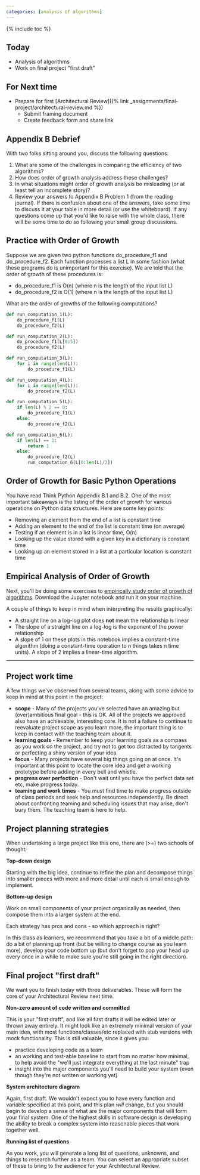 ```yaml
---
categories: [analysis of algorithms]
---
```


{% include toc %}

## Today
* Analysis of algorithms
* Work on final project "first draft"

## For Next time
* Prepare for first [Architectural Review]({% link _assignments/final-project/architectural-review.md %})
  * Submit framing document
  * Create feedback form and share link

## Appendix B Debrief
With two folks sitting around you, discuss the following questions:
1. What are some of the challenges in comparing the efficiency of two algorithms?
2. How does order of growth analysis address these challenges?
3. In what situations might order of growth analysis be misleading (or at least tell an incomplete story)?
4. Review your answers to Appendix B Problem 1 (from the reading journal).  If there is confusion about one of the answers, take some time to discuss it at your table in more detail (or use the whiteboard).
If any questions come up that you'd like to raise with the whole class, there will be some time to do so following your small group discussions.

## Practice with Order of Growth

Suppose we are given two python functions do_procedure_f1 and do_procedure_f2.  Each function processes a list L in some fashion (what these programs do is unimportant for this exercise).  We are told that the order of growth of these procedures is:

* do_procedure_f1 is O(n) (where n is the length of the input list L)
* do_procedure_f2 is O(1) (where n is the length of the input list L)

What are the order of growths of the following computations?

``` python
def run_computation_1(L):
    do_procedure_f1(L)
    do_procedure_f2(L)

def run_computation_2(L):
    do_procedure_f1(L[0:5])
    do_procedure_f2(L)

def run_computation_3(L):
    for i in range(len(L)):
        do_procedure_f1(L)

def run_computation_4(L):
    for i in range(len(L)):
        do_procedure_f2(L)

def run_computation_5(L):
    if len(L) % 2 == 0:
        do_procedure_f1(L)
    else:
        do_procedure_f2(L)

def run_computation_6(L):
    if len(L) == 1:
        return 1
    else:
        do_procedure_f2(L)
        run_computation_6(L[0:len(L)/2])
```

## Order of Growth for Basic Python Operations
You have read Think Python Appendix B.1 and B.2.  One of the most important takeaways is the listing of the order of growth for various operations on Python data structures.  Here are some key points:
* Removing an element from the end of a list is constant time
* Adding an element to the end of the list is constant time (on average)
* Testing if an element is in a list is linear time, O(n)
* Looking up the value stored with a given key in a dictionary is constant time
* Looking up an element stored in a list at a particular location is constant time

## Empirical Analysis of Order of Growth

Next, you'll be doing some exercises to [empirically study order of growth of algorithms](/notes/empirical_analysis_of_algorithms). Download the Jupyter notebook and run it on your machine.

A couple of things to keep in mind when interpreting the results graphically:
 - A straight line on a log-log plot does **not** mean the relationship is linear
 - The slope of a straight line on a log-log is the exponent of the power relationship
 - A slope of 1 on these plots in this notebook implies a constant-time algorithm (doing a constant-time operation to n things takes n time units). A slope of 2 implies a linear-time algorithm.


-----

## Project work time

A few things we've observed from several teams, along with some advice to keep in mind at this point in the project:

 - **scope** - Many of the projects you've selected have an amazing but (over)ambitious final goal - this is OK. All of the projects we approved also have an achievable, interesting core. It is not a failure to continue to reevaluate project scope as you learn more, the important thing is to keep in contact with the teaching team about it.
 - **learning goals** - Remember to keep your learning goals as a compass as you work on the project, and try not to get too distracted by tangents or perfecting a shiny version of your idea.
 - **focus** - Many projects have several big things going on at once. It's important at this point to locate the core idea and get a working prototype before adding in every bell and whistle.
 - **progress over perfection** - Don't wait until you have the perfect data set etc, make progress today.
 - **teaming and work times** - You must find time to make progress outside of class periods and seek help and resources independently. Be direct about confronting teaming and scheduling issues that may arise, don't bury them. The teaching team is here to help.


## Project planning strategies

When undertaking a large project like this one, there are (>=) two schools of thought:

**Top-down design**

Starting with the big idea, continue to refine the plan and decompose things into smaller pieces with more and more detail until each is small enough to implement.

**Bottom-up design**

Work on small components of your project organically as needed, then compose them into a larger system at the end.

Each strategy has pros and cons - so which approach is right?

In this class as learners, we recommend that you take a bit of a middle path:
do a bit of planning up front (but be willing to change course as you learn more),
develop your code bottom up (but don't forget to pop your head up every once in a while to make sure you're still going in the right direction).

## Final project "first draft"

We want you to finish today with three deliverables. These will form the core of your Architectural Review next time.

**Non-zero amount of code written and committed**

This is your "first draft", and like all first drafts it will be edited later or thrown away entirely. 
It might look like an extremely minimal version of your main idea, with most functions/classes/etc replaced with stub versions with mock functionality.
This is still valuable, since it gives you:
 - practice developing code as a team
 - an working and test-able baseline to start from no matter how minimal, to help avoid the "we'll just integrate everything at the last minute" trap
 - insight into the major components you'll need to build your system (even though they're not written or working yet)

**System architecture diagram**

Again, first draft. We wouldn't expect you to have every function and variable specified at this point, and this plan _will_ change, but you should begin to develop a sense of what are the major components that will form your final system.
One of the highest skills in software design is developing the ability to break a complex system into reasonable pieces that work together well.

**Running list of questions**

As you work, you will generate a long list of questions, unknowns, and things to research further as a team. You can select an appropriate subset of these to bring to the audience for your Architectural Review.

